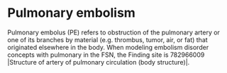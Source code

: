 # Pulmonary embolism

Pulmonary embolus (PE) refers to obstruction of the pulmonary artery or one of its branches by material (e.g. thrombus, tumor, air, or fat) that originated elsewhere in the body. When modeling embolism disorder concepts with pulmonary in the FSN, the Finding site is 782966009 |Structure of artery of pulmonary circulation (body structure)|.
